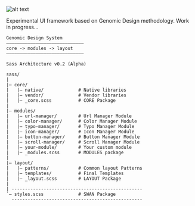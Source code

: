 ![alt text](https://github.com/zemiotic/swan/blob/master/images/logo.png "Swan - User Interface")

Experimental UI framework based on Genomic Design methodology. Work in progress... 


```
Genomic Design System
–––––––––––––––––––––––––––––
core -> modules -> layout
–––––––––––––––––––––––––––––

Sass Architecture v0.2 (Alpha)

sass/
|
|– core/
|   |– native/             # Native libraries
|   |– vendor/             # Vendor libraries
|   |– _core.scss          # CORE Package
|
|– modules/
|   |– url-manager/        # Url Manager Module
|   |– color-manager/      # Color Manager Module
|   |– typo-manager/       # Typo Manager Module
|   |– icon-manager/       # Icon Manager Module
|   |– button-manager/     # Button Manager Module
|   |– scroll-manager/     # Scroll Manager Module
|   |– your-module/        # Your custom module
|   |– _modules.scss       # MODULES package
|
|– layout/
|   |– patterns/           # Common layout Patterns
|   |– templates/          # Final Templates
|   |– _layout.scss        # LAYOUT Package
|
| -------------------------------------------------
`– styles.scss             # SWAN Package
  -------------------------------------------------
```


